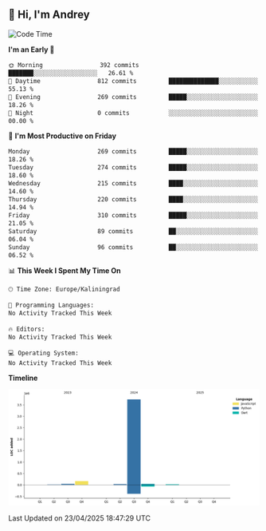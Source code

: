 ## 👋 Hi, I'm Andrey

<!--START_SECTION:waka-->
![Code Time](http://img.shields.io/badge/Code%20Time-874%20hrs%2010%20mins-blue)

**I'm an Early 🐤** 

```text
🌞 Morning                392 commits         ███████░░░░░░░░░░░░░░░░░░   26.61 % 
🌆 Daytime                812 commits         ██████████████░░░░░░░░░░░   55.13 % 
🌃 Evening                269 commits         █████░░░░░░░░░░░░░░░░░░░░   18.26 % 
🌙 Night                  0 commits           ░░░░░░░░░░░░░░░░░░░░░░░░░   00.00 % 
```
📅 **I'm Most Productive on Friday** 

```text
Monday                   269 commits         █████░░░░░░░░░░░░░░░░░░░░   18.26 % 
Tuesday                  274 commits         █████░░░░░░░░░░░░░░░░░░░░   18.60 % 
Wednesday                215 commits         ████░░░░░░░░░░░░░░░░░░░░░   14.60 % 
Thursday                 220 commits         ████░░░░░░░░░░░░░░░░░░░░░   14.94 % 
Friday                   310 commits         █████░░░░░░░░░░░░░░░░░░░░   21.05 % 
Saturday                 89 commits          ██░░░░░░░░░░░░░░░░░░░░░░░   06.04 % 
Sunday                   96 commits          ██░░░░░░░░░░░░░░░░░░░░░░░   06.52 % 
```


📊 **This Week I Spent My Time On** 

```text
🕑︎ Time Zone: Europe/Kaliningrad

💬 Programming Languages: 
No Activity Tracked This Week

🔥 Editors: 
No Activity Tracked This Week

💻 Operating System: 
No Activity Tracked This Week
```

**Timeline**

![Lines of Code chart](https://raw.githubusercontent.com/Mist3s/Mist3s/main/assets/bar_graph.png)


 Last Updated on 23/04/2025 18:47:29 UTC
<!--END_SECTION:waka-->

